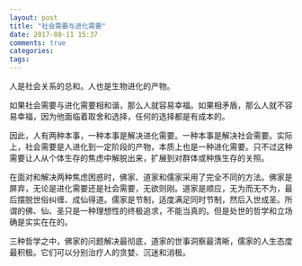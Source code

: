 ```yaml
---
layout: post
title: "社会需要与进化需要"
date: 2017-08-11 15:37
comments: true
categories: 
tags: 
---
```

人是社会关系的总和。人也是生物进化的产物。  

如果社会需要与进化需要相和谐，那么人就容易幸福。如果相矛盾，那么人就不容易幸福，因为他面临着取舍和选择，任何的选择都是有成本的。  

因此，人有两种本事，一种本事是解决进化需要。一种本事是解决社会需要。实际上，社会需要是人进化到一定阶段的产物，本质上也是一种进化需要。只不过这种需要让人从个体生存的焦虑中解脱出来，扩展到对群体或种族生存的关照。    

在面对和解决两种焦虑困惑时，佛家、道家和儒家采用了完全不同的方法。佛家是屏弃，无论是进化需要还是社会需要，无欲则刚。道家是顺应，无为而无不为，最后摆脱世俗纠缠、成仙得道。儒家是节制，适度满足同时节制，然后入世成圣。所谓的佛、仙、圣只是一种理想性的终极追求，不能当真的。但是处世的哲学和立场确是实实在在的。  

三种哲学之中，佛家的问题解决最彻底，道家的世事洞察最清晰，儒家的人生态度最积极。它们可以分别治疗人的贪婪、沉迷和消极。  
